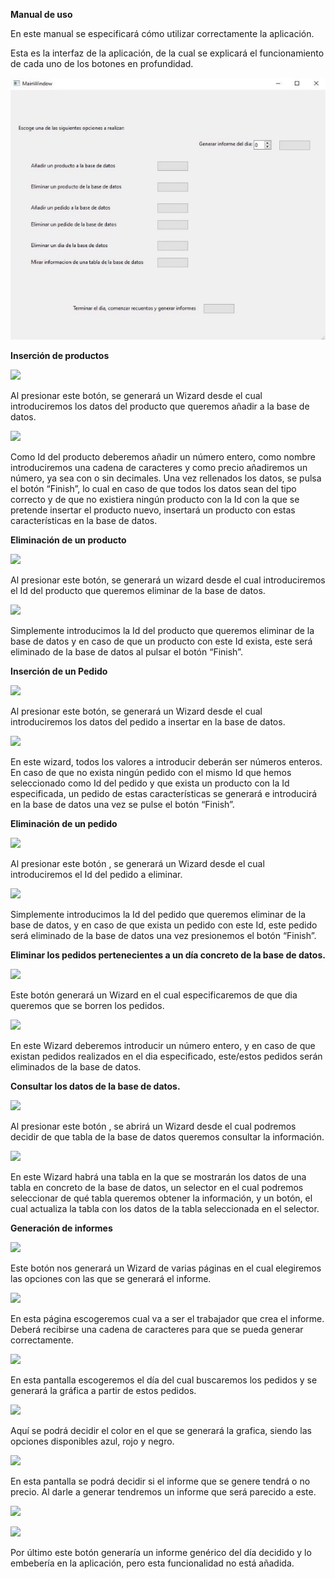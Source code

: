 **Manual de uso**

En este manual se especificará cómo utilizar correctamente la aplicación.

Esta es la interfaz de la aplicación, de la cual se explicará el funcionamiento de cada uno de los botones en profundidad.

![](Imgs/Aspose.Words.b4661483-e369-400c-9e31-5093e11c8711.001.jpeg)

**Inserción de productos**

![](Imgs/Aspose.Words.b4661483-e369-400c-9e31-5093e11c8711.002.png)

Al presionar este botón, se generará un Wizard desde el cual introduciremos los datos del producto que queremos añadir a la base de datos.

![](Imgs/Aspose.Words.b4661483-e369-400c-9e31-5093e11c8711.003.png)

Como Id del producto deberemos añadir un número entero, como nombre introduciremos una cadena de caracteres y como precio añadiremos un número, ya sea con o sin decimales. Una vez rellenados los datos, se pulsa el botón “Finish”, lo cual en caso de que todos los datos sean del tipo correcto y de que no existiera ningún producto con la Id con la que se pretende insertar el producto nuevo, insertará un producto con estas características en la base de datos.

**Eliminación de un producto**

![](Imgs/Aspose.Words.b4661483-e369-400c-9e31-5093e11c8711.004.png)

Al presionar este botón, se generará un wizard desde el cual introduciremos el Id del producto que queremos eliminar de la base de datos.

![](Imgs/Aspose.Words.b4661483-e369-400c-9e31-5093e11c8711.005.png)

Simplemente introducimos la Id del producto que queremos eliminar de la base de datos y en caso de que un producto con este Id exista, este será eliminado de la base de datos al pulsar el botón “Finish”.

**Inserción de un Pedido**

![](Imgs/Aspose.Words.b4661483-e369-400c-9e31-5093e11c8711.006.png)

Al presionar este botón, se generará un Wizard desde el cual introduciremos los datos del pedido a insertar en la base de datos.

![](Imgs/Aspose.Words.b4661483-e369-400c-9e31-5093e11c8711.007.png)

En este wizard, todos los valores a introducir deberán ser números enteros. En caso de que no exista ningún pedido con el mismo Id que hemos seleccionado como Id del pedido y que exista un producto con la Id especificada, un pedido de estas características se generará e introducirá en la base de datos una vez se pulse el botón “Finish”.

**Eliminación de un pedido**

![](Imgs/Aspose.Words.b4661483-e369-400c-9e31-5093e11c8711.008.png)

Al presionar este botón , se generará un Wizard desde el cual introduciremos el Id del pedido a eliminar.

![](Imgs/Aspose.Words.b4661483-e369-400c-9e31-5093e11c8711.009.png)

Simplemente introducimos la Id del pedido que queremos eliminar de la base de datos, y en caso de que exista un pedido con este Id, este pedido será eliminado de la base de datos una vez presionemos el botón “Finish”.

**Eliminar los pedidos pertenecientes a un día concreto de la base de datos.**

![](Imgs/Aspose.Words.b4661483-e369-400c-9e31-5093e11c8711.010.png)

Este botón generará un Wizard en el cual especificaremos de que dia queremos que se borren los pedidos.

![](Imgs/Aspose.Words.b4661483-e369-400c-9e31-5093e11c8711.011.png)

En este Wizard deberemos introducir un número entero, y en caso de que existan pedidos realizados en el dia especificado, este/estos pedidos serán eliminados de la base de datos.

**Consultar los datos de la base de datos.**

![](Imgs/Aspose.Words.b4661483-e369-400c-9e31-5093e11c8711.012.png)

Al presionar este botón , se abrirá un Wizard desde el cual podremos decidir de que tabla de la base de datos queremos consultar la información.

![](Imgs/Aspose.Words.b4661483-e369-400c-9e31-5093e11c8711.013.png)

En este Wizard habrá una tabla en la que se mostrarán los datos de una tabla en concreto de la base de datos, un selector en el cual podremos seleccionar de qué tabla queremos obtener la información, y un botón, el cual actualiza la tabla con los datos de la tabla seleccionada en el selector.

**Generación de informes**

![](Imgs/Aspose.Words.b4661483-e369-400c-9e31-5093e11c8711.014.png)

Este botón nos generará un Wizard de varias páginas en el cual elegiremos las opciones con las que se generará el informe.

![](Imgs/Aspose.Words.b4661483-e369-400c-9e31-5093e11c8711.015.png)

En esta página escogeremos cual va a ser el trabajador que crea el informe. Deberá recibirse una cadena de caracteres para que se pueda generar correctamente.

![](Imgs/Aspose.Words.b4661483-e369-400c-9e31-5093e11c8711.016.png)

En esta pantalla escogeremos el día del cual buscaremos los pedidos y se generará la gráfica a partir de estos pedidos.

![](Imgs/Aspose.Words.b4661483-e369-400c-9e31-5093e11c8711.017.png)

Aquí se podrá decidir el color en el que se generará la grafica, siendo las opciones disponibles azul, rojo y negro.

![](Imgs/Aspose.Words.b4661483-e369-400c-9e31-5093e11c8711.018.png)

En esta pantalla se podrá decidir si el informe que se genere tendrá o no precio. Al darle a generar tendremos un informe que será parecido a este.

![](Imgs/Aspose.Words.b4661483-e369-400c-9e31-5093e11c8711.019.png)

![](Imgs/Aspose.Words.b4661483-e369-400c-9e31-5093e11c8711.020.png)

Por último este botón generaría un informe genérico del día decidido y lo embebería en la aplicación, pero esta funcionalidad no está añadida.
